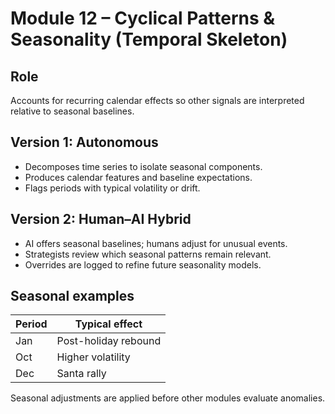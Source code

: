 # Module 12 – Cyclical Patterns & Seasonality (Temporal Skeleton)

## Role
Accounts for recurring calendar effects so other signals are interpreted relative to seasonal baselines.

## Version 1: Autonomous
- Decomposes time series to isolate seasonal components.
- Produces calendar features and baseline expectations.
- Flags periods with typical volatility or drift.

## Version 2: Human–AI Hybrid
- AI offers seasonal baselines; humans adjust for unusual events.
- Strategists review which seasonal patterns remain relevant.
- Overrides are logged to refine future seasonality models.

## Seasonal examples
| Period | Typical effect |
| --- | --- |
| Jan | Post-holiday rebound |
| Oct | Higher volatility |
| Dec | Santa rally |

Seasonal adjustments are applied before other modules evaluate anomalies.
